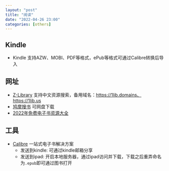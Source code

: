 ```yaml
---
layout: "post"
title: "阅读"
date: "2022-04-26 23:00"
categories: [others]
---
```


## Kindle

- Kindle 支持AZW、MOBI、PDF等格式，ePub等格式可通过Calibre转换后导入

## 网址

- [Z-Library](https://z-lib.org) 支持中文资源搜索，备用域名：https://1lib.domains、https://1lib.us
- [鸠摩搜书](https://www.jiumodiary.com/) 可网盘下载
- [2022年免费电子书资源大全](https://www.yeeach.com/post/1732)

## 工具

- [Calibre](https://calibre-ebook.com/) 一站式电子书解决方案
    - 发送到kindle: 可通过kindle邮箱分享
    - 发送到ipad: 开启本地服务器，通过ipad访问并下载，下载之后重弄命名为`.epub`即可通过图书打开

